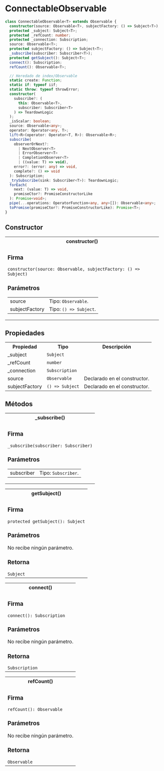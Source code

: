 # ConnectableObservable

```typescript
class ConnectableObservable<T> extends Observable {
  constructor(source: Observable<T>, subjectFactory: () => Subject<T>);
  protected _subject: Subject<T>;
  protected _refCount: number;
  protected _connection: Subscription;
  source: Observable<T>;
  protected subjectFactory: () => Subject<T>;
  _subscribe(subscriber: Subscriber<T>);
  protected getSubject(): Subject<T>;
  connect(): Subscription;
  refCount(): Observable<T>;

  // Heredado de index/Observable
  static create: Function;
  static if: typeof iif;
  static throw: typeof throwError;
  constructor(
    subscribe?: (
      this: Observable<T>,
      subscriber: Subscriber<T>
    ) => TeardownLogic
  );
  _isScalar: boolean;
  source: Observable<any>;
  operator: Operator<any, T>;
  lift<R>(operator: Operator<T, R>): Observable<R>;
  subscribe(
    observerOrNext?:
      | NextObserver<T>
      | ErrorObserver<T>
      | CompletionObserver<T>
      | ((value: T) => void),
    error?: (error: any) => void,
    complete?: () => void
  ): Subscription;
  _trySubscribe(sink: Subscriber<T>): TeardownLogic;
  forEach(
    next: (value: T) => void,
    promiseCtor?: PromiseConstructorLike
  ): Promise<void>;
  pipe(...operations: OperatorFunction<any, any>[]): Observable<any>;
  toPromise(promiseCtor?: PromiseConstructorLike): Promise<T>;
}
```

## Constructor

<table>
<tr><th>constructor()</th></tr>
<tr><td>
<h3>Firma</h3>
<code>constructor(source: Observable<T>, subjectFactory: () => Subject<T>)</code>
<h3>Parámetros</h3>
<table>
<tr><td>source</td><td>Tipo: <code>Observable</code>.</td></tr>
<tr><td>subjectFactory</td><td>Tipo: <code>() => Subject</code>.</td></tr>
</table>
</td></tr>
</table>

## Propiedades

<table>
<tr><th>Propiedad</th><th>Tipo</th><th>Descripción</th></tr>
<tr><td>_subject</td><td><code>Subject<T></code></td></tr>
<tr><td>_refCount</td><td><code>number</code></td></tr>
<tr><td>_connection</td><td><code>Subscription</code></td></tr>
<tr><td>source</td><td><code>Observable<T></code></td><td>Declarado en el constructor.</td></tr>
<tr><td>subjectFactory</td><td><code>() => Subject<T></code></td><td>Declarado en el constructor.</td></tr>
</table>

## Métodos

<table>
<tr><th>_subscribe()</th></tr>
<tr><td>
<h3>Firma</h3>
<code>_subscribe(subscriber: Subscriber<T>)</code>
<h3>Parámetros</h3>

<table>
<tr><td>subscriber</td><td>Tipo: <code>Subscriber</code>.</td></tr>
</table>
</td></tr>
</table>

<table>
<tr><th>getSubject()</th></tr>
<tr><td>
<h3>Firma</h3>
<code>protected getSubject(): Subject<T></code>
<h3>Parámetros</h3>
No recibe ningún parámetro.
<h3>Retorna</h3>
<code>Subject<T></code>
</td></tr>
</table>

<table>
<tr><th>connect()</th></tr>
<tr><td>
<h3>Firma</h3>
<code>connect(): Subscription</code>
<h3>Parámetros</h3>
No recibe ningún parámetro.

<h3>Retorna</h3>
<code>Subscription</code>
</td></tr>
</table>

<table>
<tr><th>refCount()</th></tr>
<tr><td>
<h3>Firma</h3>
<code>refCount(): Observable<T></code>

<h3>Parámetros</h3>
No recibe ningún parámetro.

<h3>Retorna</h3>
<code>Observable<T></code>
</td></tr>
</table>
